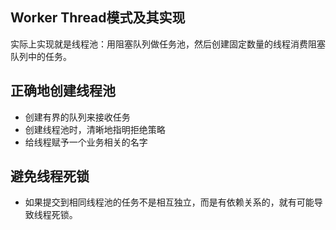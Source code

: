 ## Worker Thread模式及其实现
实际上实现就是线程池：用阻塞队列做任务池，然后创建固定数量的线程消费阻塞队列中的任务。

## 正确地创建线程池
- 创建有界的队列来接收任务
- 创建线程池时，清晰地指明拒绝策略
- 给线程赋予一个业务相关的名字

## 避免线程死锁
- 如果提交到相同线程池的任务不是相互独立，而是有依赖关系的，就有可能导致线程死锁。
